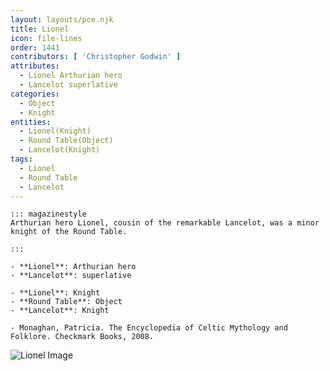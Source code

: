 ```yaml
---
layout: layouts/pce.njk
title: Lionel
icon: file-lines
order: 1441
contributors: [ 'Christopher Godwin' ]
attributes:
  - Lionel Arthurian hero
  - Lancelot superlative
categories:
  - Object
  - Knight
entities:
  - Lionel(Knight)
  - Round Table(Object)
  - Lancelot(Knight)
tags:
  - Lionel
  - Round Table
  - Lancelot
---
```

``` tab [group1:Info]
::: magazinestyle
Arthurian hero Lionel, cousin of the remarkable Lancelot, was a minor knight of the Round Table.

:::
```
``` tab [group1:Attributes]
- **Lionel**: Arthurian hero
- **Lancelot**: superlative
```
``` tab [group1:Entities]
- **Lionel**: Knight
- **Round Table**: Object
- **Lancelot**: Knight
```
``` tab [group1:Sources]
- Monaghan, Patricia. The Encyclopedia of Celtic Mythology and Folklore. Checkmark Books, 2008.
```
![Lionel Image]([None])
